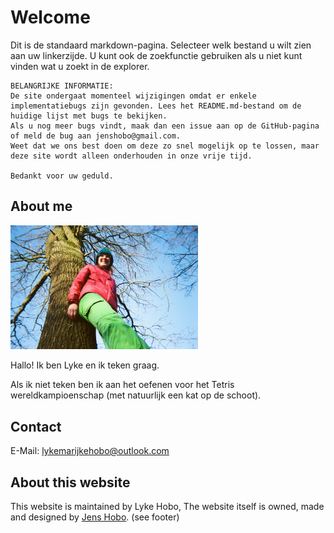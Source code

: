 # Welcome

Dit is de standaard markdown-pagina. Selecteer welk bestand u wilt zien aan uw linkerzijde. U kunt ook de zoekfunctie gebruiken als u niet kunt vinden wat u zoekt in de explorer.

```
BELANGRIJKE INFORMATIE:
De site ondergaat momenteel wijzigingen omdat er enkele implementatiebugs zijn gevonden. Lees het README.md-bestand om de huidige lijst met bugs te bekijken.
Als u nog meer bugs vindt, maak dan een issue aan op de GitHub-pagina of meld de bug aan jenshobo@gmail.com.
Weet dat we ons best doen om deze zo snel mogelijk op te lossen, maar deze site wordt alleen onderhouden in onze vrije tijd.

Bedankt voor uw geduld.
```

## About me

<img src="./Images/000030540012.jpg" alt="Image Lyke" width="300"/>

Hallo! Ik ben Lyke en ik teken graag.

Als ik niet teken ben ik aan het oefenen voor het Tetris wereldkampioenschap (met natuurlijk een kat op de schoot).

## Contact

E-Mail: [lykemarijkehobo@outlook.com](mailto:lykemarijkehobo@outlook.com)

## About this website

This website is maintained by Lyke Hobo, The website itself is owned, made and designed by [Jens Hobo](https://jenshobo.github.io/). (see footer)